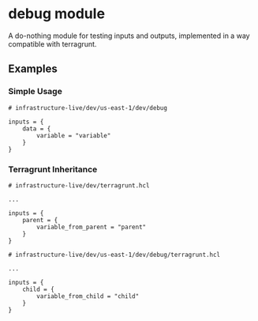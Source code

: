 # debug module

A do-nothing module for testing inputs and outputs, implemented in a way compatible with terragrunt.

## Examples

### Simple Usage

```hcl
# infrastructure-live/dev/us-east-1/dev/debug

inputs = {
    data = {
        variable = "variable"
    }
}
```

### Terragrunt Inheritance

```hcl
# infrastructure-live/dev/terragrunt.hcl

...

inputs = {
    parent = {
        variable_from_parent = "parent"
    }
}
```

```hcl
# infrastructure-live/dev/us-east-1/dev/debug/terragrunt.hcl

...

inputs = {
    child = {
        variable_from_child = "child"
    }
}
```

